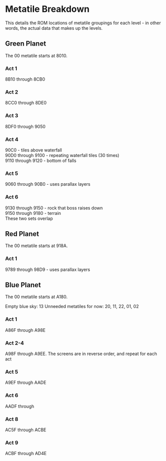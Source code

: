 # Metatile Breakdown

This details the ROM locations of metatile groupings for each level - in other words, the actual data that makes up the levels.

## Green Planet
The 00 metatile starts at 8010.

### Act 1
8B10 through 8CB0

### Act 2
8CC0 through 8DE0

### Act 3
8DF0 through 9050

### Act 4
90C0 - tiles above waterfall  
90D0 through 9100 - repeating waterfall tiles (30 times)  
9110 through 9120 - bottom of falls  

### Act 5
9060 through 90B0 - uses parallax layers

### Act 6
9130 through 9150 - rock that boss raises down  
9150 through 9180 - terrain  
These two sets overlap

## Red Planet
The 00 metatile starts at 918A.

### Act 1
9789 through 98D9 - uses parallax layers

## Blue Planet
The 00 metatile starts at A180.

Empty blue sky: 13
Unneeded metatiles for now: 20, 11, 22, 01, 02

### Act 1
A86F through A98E

### Act 2-4
A98F through A9EE. The screens are in reverse order, and repeat for each act

### Act 5
A9EF through AADE

### Act 6
AADF through

### Act 8
AC5F through ACBE

### Act 9
ACBF through AD4E
